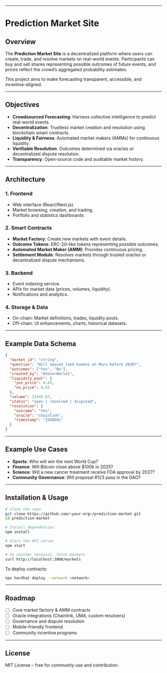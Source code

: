 

---

# Prediction Market Site

## Overview

The **Prediction Market Site** is a decentralized platform where users can create, trade, and resolve markets on real-world events. Participants can buy and sell shares representing possible outcomes of future events, and prices reflect the crowd’s aggregated probability estimates.

This project aims to make forecasting transparent, accessible, and incentive-aligned.

---

## Objectives

* **Crowdsourced Forecasting**: Harness collective intelligence to predict real-world events.
* **Decentralization**: Trustless market creation and resolution using blockchain smart contracts.
* **Liquidity & Fairness**: Automated market makers (AMMs) for continuous liquidity.
* **Verifiable Resolution**: Outcomes determined via oracles or decentralized dispute resolution.
* **Transparency**: Open-source code and auditable market history.

---

## Architecture

### 1. **Frontend**

* Web interface (React/Next.js).
* Market browsing, creation, and trading.
* Portfolio and statistics dashboards.

### 2. **Smart Contracts**

* **Market Factory**: Create new markets with event details.
* **Outcome Tokens**: ERC-20–like tokens representing possible outcomes.
* **Automated Market Maker (AMM)**: Provides continuous pricing.
* **Settlement Module**: Resolves markets through trusted oracles or decentralized dispute mechanisms.

### 3. **Backend**

* Event indexing service.
* APIs for market data (prices, volumes, liquidity).
* Notifications and analytics.

### 4. **Storage & Data**

* On-chain: Market definitions, trades, liquidity pools.
* Off-chain: UI enhancements, charts, historical datasets.

---

## Example Data Schema

```json
{
  "market_id": "string",
  "question": "Will SpaceX land humans on Mars before 2030?",
  "outcomes": ["Yes", "No"],
  "created_by": "0xUserWallet",
  "liquidity_pool": {
    "yes_price": 0.45,
    "no_price": 0.55
  },
  "volume": 12345.67,
  "status": "open | resolved | disputed",
  "resolution": {
    "outcome": "Yes",
    "oracle": "chainlink",
    "timestamp": "ISO8601"
  }
}
```

---

## Example Use Cases

* **Sports**: Who will win the next World Cup?
* **Finance**: Will Bitcoin close above \$100k in 2025?
* **Science**: Will a new cancer treatment receive FDA approval by 2027?
* **Community Governance**: Will proposal #123 pass in the DAO?

---

## Installation & Usage

```bash
# Clone the repo
git clone https://github.com/<your-org>/prediction-market.git
cd prediction-market

# Install dependencies
npm install

# Start the API server
npm start

# In another terminal, fetch markets
curl http://localhost:3000/markets
```

To deploy contracts:

```bash
npx hardhat deploy --network <network>
```

---

## Roadmap

* [ ] Core market factory & AMM contracts
* [ ] Oracle integrations (Chainlink, UMA, custom resolvers)
* [ ] Governance and dispute resolution
* [ ] Mobile-friendly frontend
* [ ] Community incentive programs

---

## License

MIT License – free for community use and contribution.



